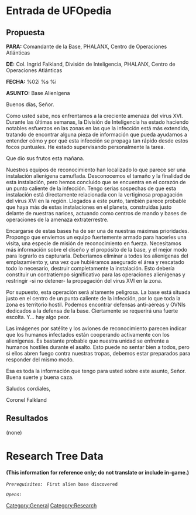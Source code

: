 # Entrada de UFOpedia

## Propuesta

**PARA:** Comandante de la Base, PHALANX, Centro de Operaciones
Atlánticas

**DE:** Col. Ingrid Falkland, División de Inteligencia, PHALANX, Centro
de Operaciones Atlánticas

**FECHA:** %02i %s %i

**ASUNTO:** Base Alienígena

Buenos días, Señor.

Como usted sabe, nos enfrentamos a la creciente amenaza del virus XVI.
Durante las últimas semanas, la División de Inteligencia ha estado
haciendo notables esfuerzos en las zonas en las que la infección está
más extendida, tratando de encontrar alguna pieza de información que
pueda ayudarnos a entender cómo y por qué esta infección se propaga tan
rápido desde estos focos puntuales. He estado supervisando personalmente
la tarea.

Que dio sus frutos esta mañana.

Nuestros equipos de reconocimiento han localizado lo que parece ser una
instalación alienígena camuflada. Desconocemos el tamaño y la finalidad
de esta instalación, pero hemos concluido que se encuentra en el corazón
de un punto caliente de la infección. Tengo serias sospechas de que esta
instalación está directamente relacionada con la vertiginosa propagación
del virus XVI en la región. Llegados a este punto, también parece
probable que haya más de estas instalaciones en el planeta, construidas
justo delante de nuestras narices, actuando como centros de mando y
bases de operaciones de la amenaza extraterrestre.

Encargarse de estas bases ha de ser una de nuestras máximas prioridades.
Propongo que enviemos un equipo fuertemente armado para hacerles una
visita, una especie de misión de reconocimiento en fuerza. Necesitamos
más información sobre el diseño y el propósito de la base, y el mejor
modo para lograrlo es capturarla. Deberíamos eliminar a todos los
alienígenas del emplazamiento y, una vez que hubiéramos asegurado el
área y rescatado todo lo necesario, destruir completamente la
instalación. Esto debería constituir un contratiempo significativo para
las operaciones alienígenas y restringir -si no detener- la propagación
del virus XVI en la zona.

Por supuesto, esta operación será altamente peligrosa. La base está
situada justo en el centro de un punto caliente de la infección, por lo
que toda la zona es territorio hostil. Podemos encontrar defensas
anti-aéreas y OVNIs dedicados a la defensa de la base. Ciertamente se
requerirá una fuerte escolta. Y... hay algo peor.

Las imágenes por satélite y los aviones de reconocimiento parecen
indicar que los humanos infectados están cooperando activamente con los
alienígenas. Es bastante probable que nuestra unidad se enfrente a
humanos hostiles durante el asalto. Esto puede no sentar bien a todos,
pero si ellos abren fuego contra nuestras tropas, debemos estar
preparados para responder del mismo modo.

Esa es toda la información que tengo para usted sobre este asunto,
Señor. Buena suerte y buena caza.

Saludos cordiales,

Coronel Falkland

## Resultados

(none)

# Research Tree Data

**(This information for reference only; do not translate or include
in-game.)**

*`Prerequisites:`*
` First alien base discovered`

*`Opens:`*

[Category:General](Category:General "wikilink")
[Category:Research](Category:Research "wikilink")